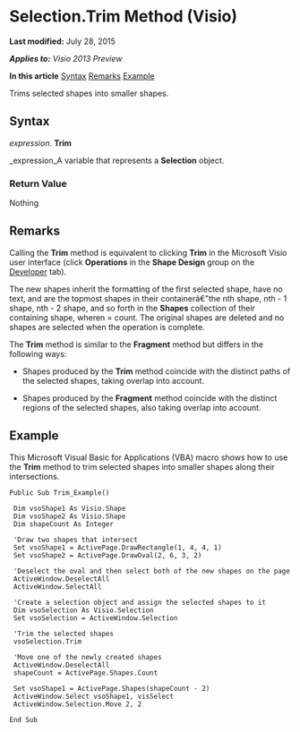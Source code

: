 
# Selection.Trim Method (Visio)

 **Last modified:** July 28, 2015

 _**Applies to:** Visio 2013 Preview_

 **In this article**
 [Syntax](#sectionSection0)
 [Remarks](#sectionSection1)
 [Example](#sectionSection2)


Trims selected shapes into smaller shapes.

## Syntax
<a name="sectionSection0"> </a>

 _expression_. **Trim**

 _expression_A variable that represents a  **Selection** object.


### Return Value

Nothing


## Remarks
<a name="sectionSection1"> </a>

Calling the  **Trim** method is equivalent to clicking **Trim** in the Microsoft Visio user interface (click **Operations** in the **Shape Design** group on the [Developer](1bdc55f5-8fc7-7257-03d5-c049eceb29ff.md) tab).

The new shapes inherit the formatting of the first selected shape, have no text, and are the topmost shapes in their containerâ€”the nth shape, nth - 1 shape, nth - 2 shape, and so forth in the  **Shapes** collection of their containing shape, wheren = count. The original shapes are deleted and no shapes are selected when the operation is complete.

The  **Trim** method is similar to the **Fragment** method but differs in the following ways:




- Shapes produced by the  **Trim** method coincide with the distinct paths of the selected shapes, taking overlap into account.
    
- Shapes produced by the  **Fragment** method coincide with the distinct regions of the selected shapes, also taking overlap into account.
    



## Example
<a name="sectionSection2"> </a>

This Microsoft Visual Basic for Applications (VBA) macro shows how to use the  **Trim** method to trim selected shapes into smaller shapes along their intersections.


```
Public Sub Trim_Example() 
 
 Dim vsoShape1 As Visio.Shape 
 Dim vsoShape2 As Visio.Shape 
 Dim shapeCount As Integer 
 
 'Draw two shapes that intersect 
 Set vsoShape1 = ActivePage.DrawRectangle(1, 4, 4, 1) 
 Set vsoShape2 = ActivePage.DrawOval(2, 6, 3, 2) 
 
 'Deselect the oval and then select both of the new shapes on the page 
 ActiveWindow.DeselectAll 
 ActiveWindow.SelectAll 
 
 'Create a selection object and assign the selected shapes to it 
 Dim vsoSelection As Visio.Selection 
 Set vsoSelection = ActiveWindow.Selection 
 
 'Trim the selected shapes 
 vsoSelection.Trim 
 
 'Move one of the newly created shapes 
 ActiveWindow.DeselectAll 
 shapeCount = ActivePage.Shapes.Count 
 
 Set vsoShape1 = ActivePage.Shapes(shapeCount - 2) 
 ActiveWindow.Select vsoShape1, visSelect 
 ActiveWindow.Selection.Move 2, 2 
 
End Sub
```

